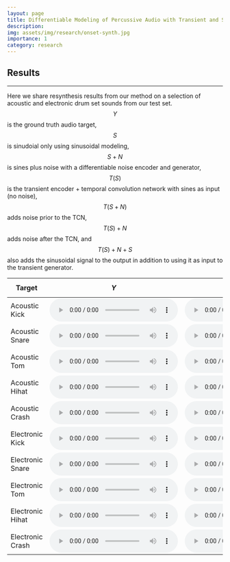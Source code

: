 ```yaml
---
layout: page
title: Differentiable Modeling of Percussive Audio with Transient and Spectral Synthesis
description: 
img: assets/img/research/onset-synth.jpg
importance: 1
category: research
---
```


## Results
<hr />

Here we share resynthesis results from our method on a selection of acoustic and
electronic drum set sounds from our test set. $$Y$$ is the ground truth audio target,
$$S$$ is sinudoial only using sinusoidal modeling, $$S + N$$ is sines plus noise with a
differentiable noise encoder and generator, $$T(S)$$ is the transient encoder + temporal
convolution network with sines as input (no noise), $$T(S + N)$$ adds noise prior to
the TCN, $$T(S) + N$$ adds noise after the TCN, and $$T(S) + N + S$$ also adds the
sinusoidal signal to the output in addition to using it as input to the transient
generator.


| Target           | $$Y$$                                                                                                         | $$S$$ | $$S + N$$ | $$T(S)$$ | $$T(S + N)$$ | $$T(S) + N$$ | $$T(S) + N + S$$ |
|------------------|---------------------------------------------------------------------------------------------------------------|-------|-----------|----------|--------------|--------------|------------------|
| Acoustic Kick    | <audio controls class="player"><source src="/assets/audio/drumblender/a_kick.mp3" type="audio/mpeg"></audio>  | <audio controls class="player"><source src="/assets/audio/drumblender/a_kick_modal.mp3" type="audio/mpeg"></audio>  | <audio controls class="player"><source src="/assets/audio/drumblender/a_kick_noise_params.mp3" type="audio/mpeg"></audio>  | <audio controls class="player"><source src="/assets/audio/drumblender/a_kick_transient_params.mp3" type="audio/mpeg"></audio>  | <audio controls class="player"><source src="/assets/audio/drumblender/a_kick_noise_transient_params.mp3" type="audio/mpeg"></audio>  | <audio controls class="player"><source src="/assets/audio/drumblender/a_kick_noise_parallel_transient_params.mp3" type="audio/mpeg"></audio>  | <audio controls class="player"><source src="/assets/audio/drumblender/a_kick_all_parallel.mp3" type="audio/mpeg"></audio>  |
| Acoustic Snare   | <audio controls class="player"><source src="/assets/audio/drumblender/a_snare.mp3" type="audio/mpeg"></audio> | <audio controls class="player"><source src="/assets/audio/drumblender/a_snare_modal.mp3" type="audio/mpeg"></audio>  | <audio controls class="player"><source src="/assets/audio/drumblender/a_snare_noise_params.mp3" type="audio/mpeg"></audio>  | <audio controls class="player"><source src="/assets/audio/drumblender/a_snare_transient_params.mp3" type="audio/mpeg"></audio>  | <audio controls class="player"><source src="/assets/audio/drumblender/a_snare_noise_transient_params.mp3" type="audio/mpeg"></audio>  | <audio controls class="player"><source src="/assets/audio/drumblender/a_snare_noise_parallel_transient_params.mp3" type="audio/mpeg"></audio>  | <audio controls class="player"><source src="/assets/audio/drumblender/a_snare_all_parallel.mp3" type="audio/mpeg"></audio>  |
| Acoustic Tom     | <audio controls class="player"><source src="/assets/audio/drumblender/a_tom.mp3" type="audio/mpeg"></audio>   | <audio controls class="player"><source src="/assets/audio/drumblender/a_tom_modal.mp3" type="audio/mpeg"></audio>  | <audio controls class="player"><source src="/assets/audio/drumblender/a_tom_noise_params.mp3" type="audio/mpeg"></audio>  | <audio controls class="player"><source src="/assets/audio/drumblender/a_tom_transient_params.mp3" type="audio/mpeg"></audio>  | <audio controls class="player"><source src="/assets/audio/drumblender/a_tom_noise_transient_params.mp3" type="audio/mpeg"></audio>  | <audio controls class="player"><source src="/assets/audio/drumblender/a_tom_noise_parallel_transient_params.mp3" type="audio/mpeg"></audio>  | <audio controls class="player"><source src="/assets/audio/drumblender/a_tom_all_parallel.mp3" type="audio/mpeg"></audio>  |
| Acoustic Hihat   | <audio controls class="player"><source src="/assets/audio/drumblender/a_hihat.mp3" type="audio/mpeg"></audio> | <audio controls class="player"><source src="/assets/audio/drumblender/a_hihat_modal.mp3" type="audio/mpeg"></audio>  | <audio controls class="player"><source src="/assets/audio/drumblender/a_hihat_noise_params.mp3" type="audio/mpeg"></audio>  | <audio controls class="player"><source src="/assets/audio/drumblender/a_hihat_transient_params.mp3" type="audio/mpeg"></audio>  | <audio controls class="player"><source src="/assets/audio/drumblender/a_hihat_noise_transient_params.mp3" type="audio/mpeg"></audio>  | <audio controls class="player"><source src="/assets/audio/drumblender/a_hihat_noise_parallel_transient_params.mp3" type="audio/mpeg"></audio>  | <audio controls class="player"><source src="/assets/audio/drumblender/a_hihat_all_parallel.mp3" type="audio/mpeg"></audio>  |
| Acoustic Crash   | <audio controls class="player"><source src="/assets/audio/drumblender/a_crash.mp3" type="audio/mpeg"></audio> | <audio controls class="player"><source src="/assets/audio/drumblender/a_crash_modal.mp3" type="audio/mpeg"></audio>  | <audio controls class="player"><source src="/assets/audio/drumblender/a_crash_noise_params.mp3" type="audio/mpeg"></audio>  | <audio controls class="player"><source src="/assets/audio/drumblender/a_crash_transient_params.mp3" type="audio/mpeg"></audio>  | <audio controls class="player"><source src="/assets/audio/drumblender/a_crash_noise_transient_params.mp3" type="audio/mpeg"></audio>  | <audio controls class="player"><source src="/assets/audio/drumblender/a_crash_noise_parallel_transient_params.mp3" type="audio/mpeg"></audio>  | <audio controls class="player"><source src="/assets/audio/drumblender/a_crash_all_parallel.mp3" type="audio/mpeg"></audio>  |
| Electronic Kick  | <audio controls class="player"><source src="/assets/audio/drumblender/e_kick.mp3" type="audio/mpeg"></audio>  | <audio controls class="player"><source src="/assets/audio/drumblender/e_kick_modal.mp3" type="audio/mpeg"></audio>  | <audio controls class="player"><source src="/assets/audio/drumblender/e_kick_noise_params.mp3" type="audio/mpeg"></audio>  | <audio controls class="player"><source src="/assets/audio/drumblender/e_kick_transient_params.mp3" type="audio/mpeg"></audio>  | <audio controls class="player"><source src="/assets/audio/drumblender/e_kick_noise_transient_params.mp3" type="audio/mpeg"></audio>  | <audio controls class="player"><source src="/assets/audio/drumblender/e_kick_noise_parallel_transient_params.mp3" type="audio/mpeg"></audio>  | <audio controls class="player"><source src="/assets/audio/drumblender/e_kick_all_parallel.mp3" type="audio/mpeg"></audio>  |
| Electronic Snare | <audio controls class="player"><source src="/assets/audio/drumblender/e_snare.mp3" type="audio/mpeg"></audio> | <audio controls class="player"><source src="/assets/audio/drumblender/e_snare_modal.mp3" type="audio/mpeg"></audio>  | <audio controls class="player"><source src="/assets/audio/drumblender/e_snare_noise_params.mp3" type="audio/mpeg"></audio>  | <audio controls class="player"><source src="/assets/audio/drumblender/e_snare_transient_params.mp3" type="audio/mpeg"></audio>  | <audio controls class="player"><source src="/assets/audio/drumblender/e_snare_noise_transient_params.mp3" type="audio/mpeg"></audio>  | <audio controls class="player"><source src="/assets/audio/drumblender/e_snare_noise_parallel_transient_params.mp3" type="audio/mpeg"></audio>  | <audio controls class="player"><source src="/assets/audio/drumblender/e_snare_all_parallel.mp3" type="audio/mpeg"></audio>  |
| Electronic Tom   | <audio controls class="player"><source src="/assets/audio/drumblender/e_tom.mp3" type="audio/mpeg"></audio>   | <audio controls class="player"><source src="/assets/audio/drumblender/e_tom_modal.mp3" type="audio/mpeg"></audio>  | <audio controls class="player"><source src="/assets/audio/drumblender/e_tom_noise_params.mp3" type="audio/mpeg"></audio>  | <audio controls class="player"><source src="/assets/audio/drumblender/e_tom_transient_params.mp3" type="audio/mpeg"></audio>  | <audio controls class="player"><source src="/assets/audio/drumblender/e_tom_noise_transient_params.mp3" type="audio/mpeg"></audio>  | <audio controls class="player"><source src="/assets/audio/drumblender/e_tom_noise_parallel_transient_params.mp3" type="audio/mpeg"></audio>  | <audio controls class="player"><source src="/assets/audio/drumblender/e_tom_all_parallel.mp3" type="audio/mpeg"></audio>  |
| Electronic Hihat | <audio controls class="player"><source src="/assets/audio/drumblender/e_hihat.mp3" type="audio/mpeg"></audio> | <audio controls class="player"><source src="/assets/audio/drumblender/e_hihat_modal.mp3" type="audio/mpeg"></audio>  | <audio controls class="player"><source src="/assets/audio/drumblender/e_hihat_noise_params.mp3" type="audio/mpeg"></audio>  | <audio controls class="player"><source src="/assets/audio/drumblender/e_hihat_transient_params.mp3" type="audio/mpeg"></audio>  | <audio controls class="player"><source src="/assets/audio/drumblender/e_hihat_noise_transient_params.mp3" type="audio/mpeg"></audio>  | <audio controls class="player"><source src="/assets/audio/drumblender/e_hihat_noise_parallel_transient_params.mp3" type="audio/mpeg"></audio>  | <audio controls class="player"><source src="/assets/audio/drumblender/e_hihat_all_parallel.mp3" type="audio/mpeg"></audio>  |
| Electronic Crash | <audio controls class="player"><source src="/assets/audio/drumblender/e_crash.mp3" type="audio/mpeg"></audio> | <audio controls class="player"><source src="/assets/audio/drumblender/e_crash_modal.mp3" type="audio/mpeg"></audio>  | <audio controls class="player"><source src="/assets/audio/drumblender/e_crash_noise_params.mp3" type="audio/mpeg"></audio>  | <audio controls class="player"><source src="/assets/audio/drumblender/e_crash_transient_params.mp3" type="audio/mpeg"></audio>  | <audio controls class="player"><source src="/assets/audio/drumblender/e_crash_noise_transient_params.mp3" type="audio/mpeg"></audio>  | <audio controls class="player"><source src="/assets/audio/drumblender/e_crash_noise_parallel_transient_params.mp3" type="audio/mpeg"></audio>  | <audio controls class="player"><source src="/assets/audio/drumblender/e_crash_all_parallel.mp3" type="audio/mpeg"></audio>  |